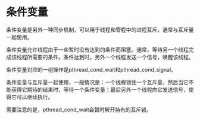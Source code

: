 # 条件变量

条件变量是另外一种同步机制，可以用于线程和管程中的进程互斥。通常与互斥量一起使用。

条件变量允许线程由于一些暂时没有达到的条件而阻塞。通常，等待另一个线程完成该线程所需要的条件。条件达到时，另外一个线程发送一个信号，唤醒该线程。

条件变量对应的一组操作是pthread_cond_wait和pthread_cond_signal。

条件变量与互斥量一起使用，一般情况是：一个线程锁住一个互斥量，然后当它不能获得它期待的结果时，等待一个条件变量；最后另外一个线程向它发送信号，使得它可以继续执行。

需要注意的是，pthread_cond_wait会暂时解开持有的互斥锁。
